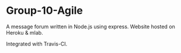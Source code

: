 # Group-10-Agile

A message forum written in Node.js using express. Website hosted on Heroku & mlab.

Integrated with Travis-CI.

